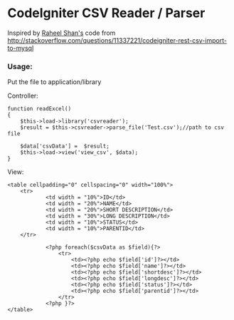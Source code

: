 # CodeIgniter CSV Reader / Parser #

Inspired by [Raheel Shan's](http://stackoverflow.com/users/713141/raheel-shan "Raheel Shan's") code from http://stackoverflow.com/questions/11337221/codeigniter-rest-csv-import-to-mysql

### Usage: ###
Put the file to application/library

Controller:

    function readExcel()
    {
        $this->load->library('csvreader');
        $result = $this->csvreader->parse_file('Test.csv');//path to csv file
    
        $data['csvData'] =  $result;
        $this->load->view('view_csv', $data);  
    }

View:

    <table cellpadding="0" cellspacing="0" width="100%">
        <tr>
                <td width = "10%">ID</td>
                <td width = "20%">NAME</td>
                <td width = "20%">SHORT DESCRIPTION</td>
                <td width = "30%">LONG DESCRIPTION</td>
                <td width = "10%">STATUS</td>
                <td width = "10%">PARENTID</td>
        </tr>

                <?php foreach($csvData as $field){?>
                    <tr>
                        <td><?php echo $field['id']?></td>
                        <td><?php echo $field['name']?></td>
                        <td><?php echo $field['shortdesc']?></td>
                        <td><?php echo $field['longdesc']?></td>
                        <td><?php echo $field['status']?></td>
                        <td><?php echo $field['parentid']?></td>
                    </tr>
                <?php }?>
    </table>